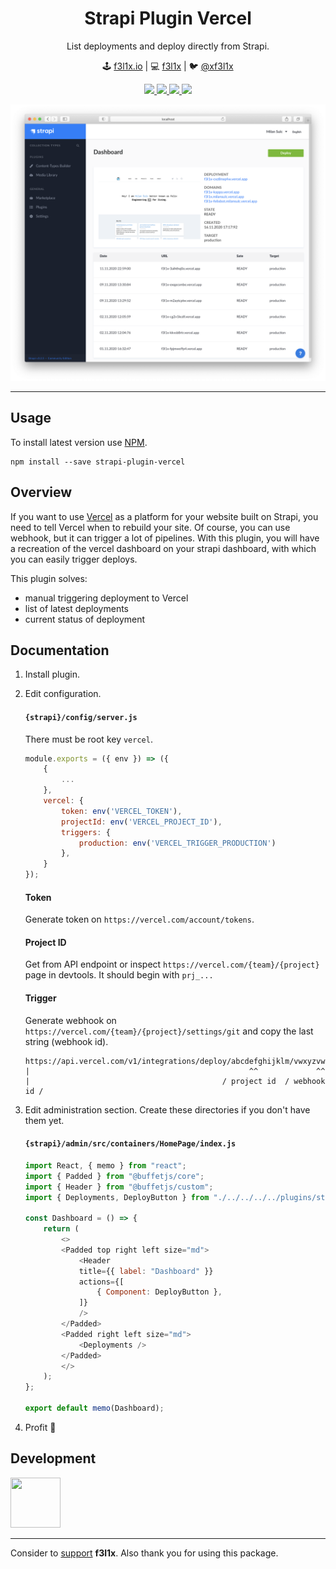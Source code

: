 <h1 align=center>Strapi Plugin Vercel</h1>

<p align=center>
   List deployments and deploy directly from Strapi.
</p>

<p align=center>
🕹 <a href="https://f3l1x.io">f3l1x.io</a> | 💻 <a href="https://github.com/f3l1x">f3l1x</a> | 🐦 <a href="https://twitter.com/xf3l1x">@xf3l1x</a>
</p>

<p align=center>
    <a href="https://github.com/f00b4r/strapi-plugin-vercel/actions">
        <img src="https://badgen.net/github/checks/f00b4r/strapi-plugin-vercel">
    </a>
    <a href="https://www.npmjs.com/package/strapi-plugin-vercel">
        <img src="https://badgen.net/npm/v/strapi-plugin-vercel">
    </a>
    <a href="https://www.npmjs.com/package/strapi-plugin-vercel">
        <img src="https://badgen.net/npm/dt/strapi-plugin-vercel">
    </a>
    <a href="/LICENSE">
        <img src="https://badgen.net/github/license/f00b4r/strapi-plugin-vercel">
    </a>
</p>

![](/docs/screenshot.png)

-----

## Usage

To install latest version use [NPM](https://npmjs.com).

```
npm install --save strapi-plugin-vercel
```

## Overview

If you want to use [Vercel](https://vercel.com) as a platform for your website built on Strapi, you need to tell Vercel when to rebuild your site.
Of course, you can use webhook, but it can trigger a lot of pipelines. With this plugin, you will have a recreation of the vercel dashboard on
your strapi dashboard, with which you can easily trigger deploys.

This plugin solves:

- manual triggering deployment to Vercel
- list of latest deployments
- current status of deployment

## Documentation

1. Install plugin.
2. Edit configuration.

    #### `{strapi}/config/server.js`

    There must be root key `vercel`.

    ```js
    module.exports = ({ env }) => ({
        {
            ...
        },
        vercel: {
            token: env('VERCEL_TOKEN'),
            projectId: env('VERCEL_PROJECT_ID'),
            triggers: {
                production: env('VERCEL_TRIGGER_PRODUCTION')
            },
        }
    });
    ```

    #### Token

    Generate token on `https://vercel.com/account/tokens`.

    #### Project ID

    Get from API endpoint or inspect `https://vercel.com/{team}/{project}` page in devtools. It should begin with `prj_...`

    #### Trigger

    Generate webhook on `https://vercel.com/{team}/{project}/settings/git` and copy the last string (webhook id).

    ```
    https://api.vercel.com/v1/integrations/deploy/abcdefghijklm/vwxyzvwxyzzz/
    |                                                 ^^             ^^
    |                                           / project id  / webhook id /
    ```

3. Edit administration section. Create these directories if you don't have them yet.

    #### `{strapi}/admin/src/containers/HomePage/index.js`

    ```js
    import React, { memo } from "react";
    import { Padded } from "@buffetjs/core";
    import { Header } from "@buffetjs/custom";
    import { Deployments, DeployButton } from "./../../../../plugins/strapi-plugin-vercel/admin/src/view";

    const Dashboard = () => {
        return (
            <>
            <Padded top right left size="md">
                <Header
                title={{ label: "Dashboard" }}
                actions={[
                    { Component: DeployButton },
                ]}
                />
            </Padded>
            <Padded right left size="md">
                <Deployments />
            </Padded>
            </>
        );
    };

    export default memo(Dashboard);
    ```

4. Profit 🚀

## Development

<a href="https://github.com/f3l1x">
    <img width="80" height="80" src="https://avatars2.githubusercontent.com/u/538058?v=3&s=80">
</a>

-----

Consider to [support](https://github.com/sponsors/f3l1x) **f3l1x**. Also thank you for using this package.

